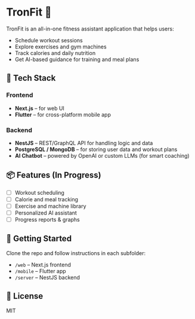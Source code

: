 # TronFit 💪

TronFit is an all-in-one fitness assistant application that helps users:
- Schedule workout sessions
- Explore exercises and gym machines
- Track calories and daily nutrition
- Get AI-based guidance for training and meal plans

## 🔧 Tech Stack

### Frontend
- **Next.js** – for web UI
- **Flutter** – for cross-platform mobile app

### Backend
- **NestJS** – REST/GraphQL API for handling logic and data
- **PostgreSQL / MongoDB** – for storing user data and workout plans
- **AI Chatbot** – powered by OpenAI or custom LLMs (for smart coaching)

## 📦 Features (In Progress)
- [ ] Workout scheduling
- [ ] Calorie and meal tracking
- [ ] Exercise and machine library
- [ ] Personalized AI assistant
- [ ] Progress reports & graphs

## 🚀 Getting Started

Clone the repo and follow instructions in each subfolder:
- `/web` – Next.js frontend
- `/mobile` – Flutter app
- `/server` – NestJS backend

## 📄 License
MIT
